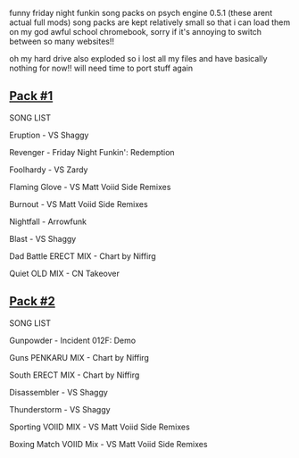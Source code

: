funny friday night funkin song packs on psych engine 0.5.1 (these arent actual full mods)
song packs are kept relatively small so that i can load them on my god awful school chromebook, sorry if it's annoying to switch between so many websites!!

oh my hard drive also exploded so i lost all my files and have basically nothing for now!! will need time to port stuff again

[Pack #1](https://whiskinator.github.io/Pack_1/)
-
SONG LIST

Eruption - VS Shaggy

Revenger - Friday Night Funkin': Redemption

Foolhardy - VS Zardy

Flaming Glove - VS Matt Voiid Side Remixes

Burnout - VS Matt Voiid Side Remixes

Nightfall - Arrowfunk

Blast - VS Shaggy

Dad Battle ERECT MIX - Chart by Niffirg

Quiet OLD MIX - CN Takeover 

[Pack #2](https://whiskinator.github.io/Pack_2/)
-
SONG LIST

Gunpowder - Incident 012F: Demo

Guns PENKARU MIX - Chart by Niffirg

South ERECT MIX - Chart by Niffirg

Disassembler - VS Shaggy

Thunderstorm - VS Shaggy

Sporting VOIID MIX - VS Matt Voiid Side Remixes

Boxing Match VOIID Mix - VS Matt Voiid Side Remixes

